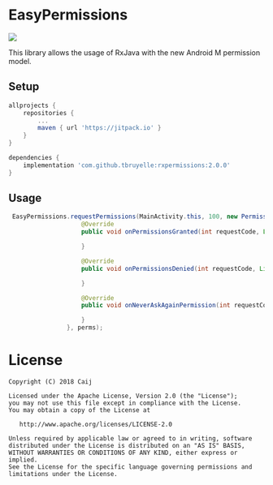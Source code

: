 # EasyPermissions

[![](https://jitpack.io/v/tbruyelle/EasyPermissions.svg)](https://jitpack.io/#tbruyelle/EasyPermissions)

This library allows the usage of RxJava with the new Android M permission model.

## Setup

```gradle
allprojects {
    repositories {
        ...
        maven { url 'https://jitpack.io' }
    }
}

dependencies {
    implementation 'com.github.tbruyelle:rxpermissions:2.0.0'
}
```

## Usage

```java
 EasyPermissions.requestPermissions(MainActivity.this, 100, new PermissionCallback() {
                    @Override
                    public void onPermissionsGranted(int requestCode, List<String> permissions) {

                    }

                    @Override
                    public void onPermissionsDenied(int requestCode, List<String> permissions) {

                    }

                    @Override
                    public void onNeverAskAgainPermission(int requestCode, List<String> permissions) {

                    }
                }, perms);
```

# License

```
Copyright (C) 2018 Caij

Licensed under the Apache License, Version 2.0 (the "License");
you may not use this file except in compliance with the License.
You may obtain a copy of the License at

   http://www.apache.org/licenses/LICENSE-2.0

Unless required by applicable law or agreed to in writing, software
distributed under the License is distributed on an "AS IS" BASIS,
WITHOUT WARRANTIES OR CONDITIONS OF ANY KIND, either express or implied.
See the License for the specific language governing permissions and
limitations under the License.
```